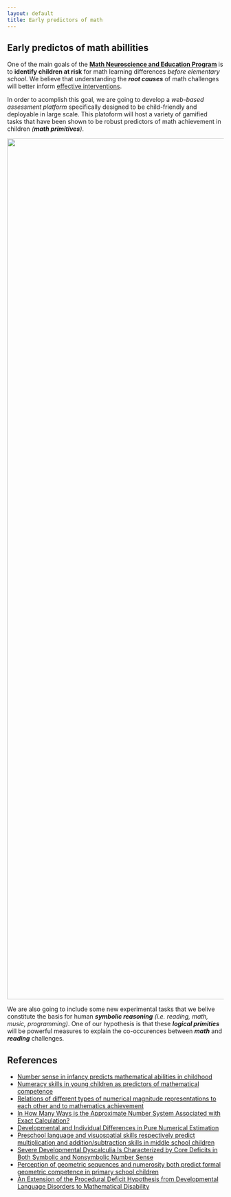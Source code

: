 ```yaml
---
layout: default
title: Early predictors of math
---
```

## Early predictos of math abillities 

One of the main goals of the [**Math Neuroscience and Education Program**](/math_program/) is to **identify children at risk** for math learning differences *before elementary school*. We believe that understanding the ***root causes*** of math challenges will better inform [effective interventions](/interventions). 

In order to acomplish this goal, we are going to develop a *web-based assessment platform* specifically designed to be child-friendly and deployable in large scale. This platoform will host a variety of gamified tasks that have been shown to be robust predictors of math achievement in children *(**math primitives**)*. 


<img src="early_predictors.png" width="2000" class="image_large">

We are also going to include some new experimental tasks that we belive constitute the basis for human ***symbolic reasoning*** *(i.e. reading, math, music, programming)*. One of our hypothesis is that these ***logical primities*** will be powerful measures to explain the co-occurences between ***math*** and ***reading*** challenges. 

## References

* [Number sense in infancy predicts mathematical abilities in childhood](starr_pnas.pdf)
* [Numeracy skills in young children as predictors of mathematical competence](large_british.pdf)
* [Relations of different types of numerical magnitude representations to each other and to mathematics achievement](siegler.pdf)
* [In How Many Ways is the Approximate Number System Associated with Exact Calculation?](/publications/file.pdf)
* [Developmental and Individual Differences in Pure Numerical Estimation](booth2006_number_line.pdf)
* [Preschool language and visuospatial skills respectively predict multiplication and addition/subtraction skills in middle school children](/publications/guez_2022.pdf)
* [Severe Developmental Dyscalculia Is Characterized by Core Deficits in Both Symbolic and Nonsymbolic Number Sense](symbolic_nonsymbolic_zorzi.pdf)
* [Perception of geometric sequences and numerosity both predict formal geometric competence in primary school children](castaldi_geometric.pdf)
* [An Extension of the Procedural Deficit Hypothesis from Developmental Language Disorders to Mathematical Disability](ullman_procedure.pdf)



